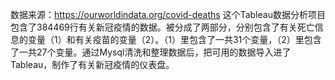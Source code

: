 数据来源：https://ourworldindata.org/covid-deaths
这个Tableau数据分析项目包含了384469行有关新冠疫情的数据。被分成了两部分，分别包含了有关死亡信息的变量（1）和有关疫苗的变量（2）。（1）里包含了一共31个变量，（2）里包含了一共27个变量。通过Mysql清洗和整理数据后，把可用的数据导入进了Tableau，制作了有关新冠疫情的仪表盘。
